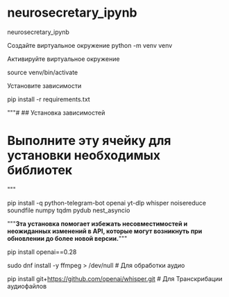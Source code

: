 # neurosecretary_ipynb
 neurosecretary_ipynb

Создайте виртуальное окружение
python -m venv venv

Активируйте виртуальное окружение

source venv/bin/activate

Установите зависимости

pip install -r requirements.txt


"""# ## Установка зависимостей
# Выполните эту ячейку для установки необходимых библиотек
"""

pip install -q python-telegram-bot openai yt-dlp whisper noisereduce soundfile numpy tqdm pydub nest_asyncio

"""**Зта установка помогает избежать несовместимостей и неожиданных изменений в API, которые могут возникнуть при обновлении до более новой версии.**"""

pip install openai==0.28

sudo dnf install -y ffmpeg > /dev/null  # Для обработки аудио

pip install git+https://github.com/openai/whisper.git # Для Транскрибации аудиофайлов
